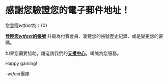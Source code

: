 # 感謝您驗證您的電子郵件地址！

您登陸*wtfast*為：{0}

[**登陸您*wtfast*的帳號**](https://secure.wtfast.com/member/Account/Login) 升級為付費會員、瀏覽您的帳號歷史紀錄、或是變更您的密碼。

如果您需要協助，請造訪我們的[**支援中心**](http://support.wtfast.com)，竭誠為您服務。

Happy gaming!

-*wtfast*團隊